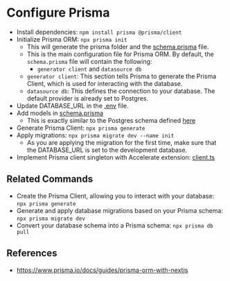 # Configure Prisma

* Install dependencies: `npm install prisma @prisma/client`
* Initialize Prisma ORM: `npx prisma init`
  * This will generate the prisma folder and the [schema.prisma](../../prisma/schema.prisma) file.
  * This is the main configuration file for Prisma ORM. By default, the `schema.prisma` file will contain the following:
    * `generator client` and `datasource db`
  * `generator client`: This section tells Prisma to generate the Prisma Client, which is used for interacting with the database.
  * `datasource db`: This defines the connection to your database. The default provider is already set to Postgres.
* Update DATABASE_URL in the [.env](../../.env) file.
* Add models in [schema.prisma](../../prisma/schema.prisma)
  * This is exactly similar to the Postgres schema defined [here](https://authjs.dev/getting-started/adapters/prisma?framework=next-js#schema)
* Generate Prisma Client: `npx prisma generate`
* Apply migrations: `npx prisma migrate dev --name init`
  * As you are applying the migration for the first time, make sure that the DATABASE_URL is set to the development database.
* Implement Prisma client singleton with Accelerate extension: [client.ts](../../prisma/client.ts)

## Related Commands

* Create the Prisma Client, allowing you to interact with your database: `npx prisma generate`
* Generate and apply database migrations based on your Prisma schema: `npx prisma migrate dev`
* Convert your database schema into a Prisma schema: `npx prisma db pull`

## References

* https://www.prisma.io/docs/guides/prisma-orm-with-nextjs
